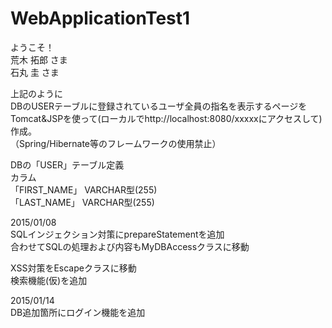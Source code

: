 # WebApplicationTest1

ようこそ！  
荒木 拓郎 さま  
石丸 圭 さま  
  
上記のように  
DBのUSERテーブルに登録されているユーザ全員の指名を表示するページを  
Tomcat&JSPを使って(ローカルでhttp://localhost:8080/xxxxxにアクセスして)作成。  
（Spring/Hibernate等のフレームワークの使用禁止）  
  
DBの「USER」テーブル定義  
カラム  
「FIRST_NAME」 VARCHAR型(255)  
「LAST_NAME」 VARCHAR型(255)  


2015/01/08  
SQLインジェクション対策にprepareStatementを追加  
合わせてSQLの処理および内容もMyDBAccessクラスに移動  
  
XSS対策をEscapeクラスに移動  
検索機能(仮)を追加  

2015/01/14  
DB追加箇所にログイン機能を追加  
